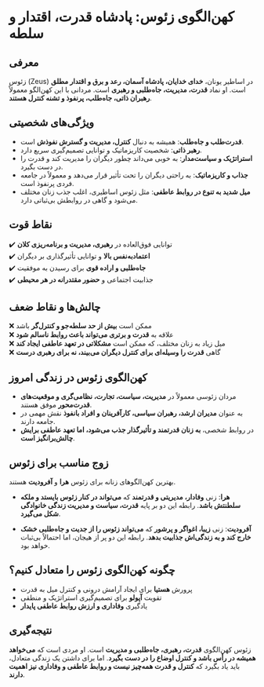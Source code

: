 # کهن‌الگوی زئوس: پادشاه قدرت، اقتدار و سلطه

## معرفی

زئوس (Zeus) در اساطیر یونان، **خدای خدایان، پادشاه آسمان، رعد و برق و اقتدار مطلق** است. او نماد **قدرت، مدیریت، جاه‌طلبی و رهبری** است. مردانی با این کهن‌الگو معمولاً **رهبران ذاتی، جاه‌طلب، پرنفوذ و تشنه کنترل هستند**.

## ویژگی‌های شخصیتی

- **قدرت‌طلب و جاه‌طلب**: همیشه به دنبال **کنترل، مدیریت و گسترش نفوذش** است.
- **رهبر ذاتی**: شخصیت کاریزماتیک و توانایی تصمیم‌گیری سریع دارد.
- **استراتژیک و سیاست‌مدار**: به خوبی می‌داند چطور دیگران را مدیریت کند و قدرت را در دست بگیرد.
- **جذاب و کاریزماتیک**: به راحتی دیگران را تحت تأثیر قرار می‌دهد و معمولاً در جامعه فردی پرنفوذ است.
- **میل شدید به تنوع در روابط عاطفی**: مثل زئوس اساطیری، اغلب جذب زنان مختلف می‌شود و گاهی در روابطش بی‌ثباتی دارد.

## نقاط قوت

✔️ توانایی فوق‌العاده در **رهبری، مدیریت و برنامه‌ریزی کلان**  
✔️ **اعتمادبه‌نفس بالا** و توانایی تأثیرگذاری بر دیگران  
✔️ **جاه‌طلبی و اراده قوی** برای رسیدن به موفقیت  
✔️ جذابیت اجتماعی و **حضور مقتدرانه در هر محیطی**

## چالش‌ها و نقاط ضعف

❌ ممکن است **بیش از حد سلطه‌جو و کنترل‌گر** باشد  
❌ علاقه به **قدرت و برتری می‌تواند باعث روابط ناسالم شود**  
❌ میل زیاد به زنان مختلف، که ممکن است **مشکلاتی در تعهد عاطفی ایجاد کند**  
❌ گاهی **قدرت را وسیله‌ای برای کنترل دیگران می‌بیند، نه برای رهبری درست**

## کهن‌الگوی زئوس در زندگی امروز

- مردان زئوسی معمولاً در **مدیریت، سیاست، تجارت، نظامی‌گری و موقعیت‌های قدرت‌محور** موفق هستند.
- به عنوان **مدیران ارشد، رهبران سیاسی، کارآفرینان و افراد بانفوذ** نقش مهمی در جامعه دارند.
- در روابط شخصی، **به زنان قدرتمند و تأثیرگذار جذب می‌شود، اما تعهد عاطفی برایش چالش‌برانگیز است**.

## زوج مناسب برای زئوس

بهترین کهن‌الگوهای زنانه برای زئوس **هرا** و **آفرودیت** هستند.

- **هرا**: زنی **وفادار، مدیریتی و قدرتمند** که **می‌تواند در کنار زئوس بایستد و ملکه سلطنتش باشد**. رابطه این دو بر پایه **قدرت، سیاست و مدیریت زندگی خانوادگی شکل می‌گیرد**.

- **آفرودیت**: زنی **زیبا، اغواگر و پرشور** که **می‌تواند زئوس را از جدیت و جاه‌طلبی خشک خارج کند و به زندگی‌اش جذابیت بدهد**. رابطه این دو پر از هیجان، اما احتمالاً بی‌ثبات خواهد بود.

## چگونه کهن‌الگوی زئوس را متعادل کنیم؟

- پرورش **هستیا** برای ایجاد آرامش درونی و کنترل میل به قدرت
- تقویت **آپولو** برای تصمیم‌گیری استراتژیک و منطقی
- یادگیری **وفاداری و ارزش روابط عاطفی پایدار**

## نتیجه‌گیری

زئوس کهن‌الگوی **قدرت، رهبری، جاه‌طلبی و مدیریت** است. او مردی است که **می‌خواهد همیشه در رأس باشد و کنترل اوضاع را در دست بگیرد**. اما برای داشتن یک زندگی متعادل، باید یاد بگیرد که **کنترل و قدرت همه‌چیز نیست و روابط عاطفی و وفاداری نیز اهمیت دارند**.
